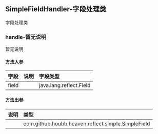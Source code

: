## SimpleFieldHandler-字段处理类

字段处理类

### handle-暂无说明

暂无说明

#### 方法入参

| 字段 | 说明 | 字段类型 |
|:---|:---|:---|
| field |  | java.lang.reflect.Field |

#### 方法出参

| 说明 | 类型 |
|:---|:---|
|  | com.github.houbb.heaven.reflect.simple.SimpleField |




